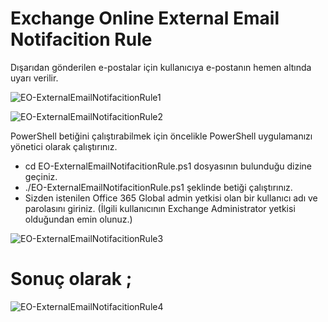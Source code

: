 # Exchange Online External Email Notifacition Rule
Dışarıdan gönderilen e-postalar için kullanıcıya e-postanın hemen altında uyarı verilir.

![EO-ExternalEmailNotifacitionRule1](https://user-images.githubusercontent.com/53214224/168003499-74e03dd2-cae9-4779-9dfb-bfaba92a1add.png)

![EO-ExternalEmailNotifacitionRule2](https://user-images.githubusercontent.com/53214224/168003501-5b3569a5-93e9-40ab-b424-b8970198c3fc.png)

PowerShell betiğini çalıştırabilmek için öncelikle PowerShell uygulamanızı yönetici olarak çalıştırınız.
- cd EO-ExternalEmailNotifacitionRule.ps1 dosyasının bulunduğu dizine geçiniz.
- ./EO-ExternalEmailNotifacitionRule.ps1 şeklinde betiği çalıştırınız.
- Sizden istenilen Office 365 Global admin yetkisi olan bir kullanıcı adı ve parolasını giriniz. (İlgili kullanıcının Exchange Administrator yetkisi olduğundan emin olunuz.)

![EO-ExternalEmailNotifacitionRule3](https://user-images.githubusercontent.com/53214224/168003507-04051d12-214f-43e8-801c-11d03b9eee13.png)

# Sonuç olarak ;

![EO-ExternalEmailNotifacitionRule4](https://user-images.githubusercontent.com/53214224/168004272-23f6d92c-f0e5-456e-ba36-cecda90e7294.png)
